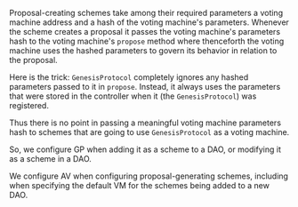 Proposal-creating schemes take among their required parameters a voting machine address and a hash of the voting machine's parameters.  Whenever the scheme creates a proposal it passes the voting machine's parameters hash to the voting machine's `propose` method where thenceforth the voting machine uses the hashed parameters to govern its behavior in relation to the proposal.

Here is the trick:  `GenesisProtocol` completely ignores any hashed parameters passed to it in `propose`.  Instead, it always uses the parameters that were stored in the controller when it (the `GenesisProtocol`) was registered.

Thus there is no point in passing a meaningful voting machine parameters hash to schemes that are going to use `GenesisProtocol` as a voting machine.

So, we configure GP when adding it as a scheme to a DAO, or modifying it as a scheme in a DAO.

We configure AV when configuring proposal-generating schemes, including when specifying the default VM for the schemes being added to a new DAO.

